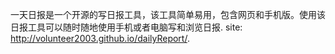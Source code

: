 一天日报是一个开源的写日报工具，该工具简单易用，包含网页和手机版。使用该日报工具可以随时随地使用手机或者电脑写和浏览日报.
site: http://volunteer2003.github.io/dailyReport/.
